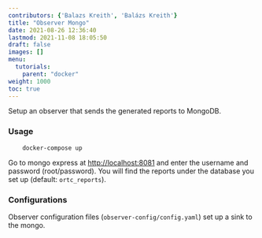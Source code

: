 ```yaml
---
contributors: {'Balazs Kreith', 'Balázs Kreith'}
title: "Observer Mongo"
date: 2021-08-26 12:36:40
lastmod: 2021-11-08 18:05:50
draft: false
images: []
menu:
  tutorials:
    parent: "docker"
weight: 1000
toc: true
---
```


<!---
Observer + Mongo
===
--->

Setup an observer that sends the generated reports to MongoDB.

### Usage

```shell
    docker-compose up
```

Go to mongo express at [http://localhost:8081](http://localhost:8081) and
enter the username and password (root/password). You will find the
reports under the database you set up (default: `ortc_reports`).

### Configurations

Observer configuration files (`observer-config/config.yaml`) set up a sink to the mongo.


